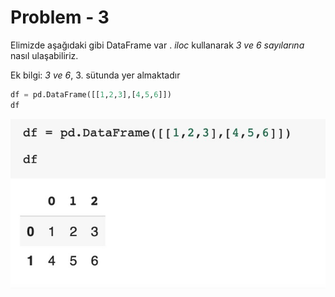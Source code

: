 # Problem - 3

Elimizde aşağıdaki gibi DataFrame var . *iloc* kullanarak *3 ve 6 sayılarına* nasıl ulaşabiliriz.

Ek bilgi: *3 ve 6*, 3. sütunda yer almaktadır

```python
df = pd.DataFrame([[1,2,3],[4,5,6]])
df
```

![Pandas Dataframe](https://raw.githubusercontent.com/furkantolgayuce/Kodluyoruz-Python/master/minik%20problemler/Problem%20-%203/image/dataframe.jpg)

